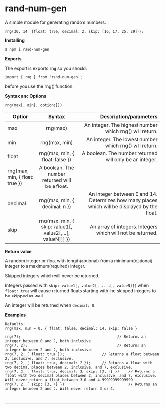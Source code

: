 # rand-num-gen

A simple module for generating random numbers.

```
rng(30, 14, {float: true, decimal: 2, skip: [16, 17, 25, 29]});
```

**Installing**

```
$ npm i rand-num-gen
```

**Exports**

The export is exports.rng so you should:

```
import { rng } from 'rand-num-gen';
```

before you use the rng() function.

**Syntax and Options**

```
rng(max[, min[, options]])
```

| Option  | Syntax                                                    | Description/parameters |
| ------- |:---------------------------------------------------------:| -----------:|
| max     | rng(max)                                                  | An integer. The highest number which rng() will return. |
| min     | rng(max, min)                                             | An integer. The lowest number which rng() will return. |
| float   | rng(max, min, { float: false })                           | A boolean. The number returned will only be an integer. |
|           rng(max, min, { float: true })                            | A boolean. The number returned will be a float. |
| decimal | rng(max, min, { decimal: n })                             | An integer between 0 and 14. Determines how many places which will be displayed by the float. |
| skip    | rng(max, min, { skip: value1[, value2[,...[, valueN]]] }) | An array of integers. Integers which will not be returned. |

**Return value**

A random integer or float with length(optional) from a minimum{optional) integer to a maximum(required) integer.

Skipped integers which will never be returned.

Integers passed with `skip: value1[, value2[, ....[, valueN]]]` when `float: true` will cause returned floats starting with the skipped integers to be skipped as well.

An integer will be returned when `decimal: 0`.

**Examples**

```
Defaults:
rng(max, min = 0, { float: false, decimal: 14, skip: false })

rng(7);                                            // Returns an integer between 0 and 7, both inclusive.
rng(7, 2);                                         // Returns an integer between 2 and 7, both inclusive.
rng(7, 2, { float: true });                 // Returns a float between 2, inclusive, and 7, exclusive.
rng(7, 2, { float: true, decimal: 2 });     // Returns a float with two decimal places between 2, inclusive, and 7, exclusive.
rng(7, 2, { float: true, decimal: 2, skip: [3, 4] })    // Returns a float with two decimal places between 2, inclusive, and 7, exclusive. Will never return a float between 3.0 and 4.99999999999999 .
rng(7, 2, { skip: [3, 4] })                             // Returns an integer between 2 and 7. Will never return 3 or 4.


________________________________________________________________________
